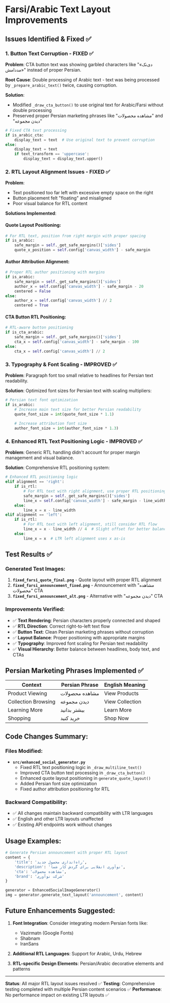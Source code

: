 # Farsi/Arabic Text Layout Improvements

## Issues Identified & Fixed ✅

### 1. **Button Text Corruption** - FIXED ✅
**Problem**: CTA button text was showing garbled characters like "«دی‌نک مددامش»" instead of proper Persian.

**Root Cause**: Double processing of Arabic text - text was being processed by `_prepare_arabic_text()` twice, causing corruption.

**Solution**: 
- Modified `_draw_cta_button()` to use original text for Arabic/Farsi without double processing
- Preserved proper Persian marketing phrases like "مشاهده محصولات" and "دیدن مجموعه"

```python
# Fixed CTA text processing
if is_arabic_cta:
    display_text = text  # Use original text to prevent corruption
else:
    display_text = text
    if text_transform == 'uppercase':
        display_text = display_text.upper()
```

### 2. **RTL Layout Alignment Issues** - FIXED ✅
**Problem**: 
- Text positioned too far left with excessive empty space on the right
- Button placement felt "floating" and misaligned
- Poor visual balance for RTL content

**Solutions Implemented**:

#### **Quote Layout Positioning**:
```python
# For RTL text, position from right margin with proper spacing
if is_arabic:
    safe_margin = self._get_safe_margins()['sides']
    quote_x_position = self.config['canvas_width'] - safe_margin
```

#### **Author Attribution Alignment**:
```python
# Proper RTL author positioning with margins
if is_arabic:
    safe_margin = self._get_safe_margins()['sides']
    author_x = self.config['canvas_width'] - safe_margin - 20
    centered = False
else:
    author_x = self.config['canvas_width'] // 2
    centered = True
```

#### **CTA Button RTL Positioning**:
```python
# RTL-aware button positioning
if is_cta_arabic:
    safe_margin = self._get_safe_margins()['sides']
    cta_x = self.config['canvas_width'] - safe_margin - 100
else:
    cta_x = self.config['canvas_width'] // 2
```

### 3. **Typography & Font Scaling** - IMPROVED ✅
**Problem**: Paragraph font too small relative to headlines for Persian text readability.

**Solution**: Optimized font sizes for Persian text with scaling multipliers:

```python
# Persian text font optimization
if is_arabic:
    # Increase main text size for better Persian readability
    quote_font_size = int(quote_font_size * 1.1)
    
    # Increase attribution font size
    author_font_size = int(author_font_size * 1.3)
```

### 4. **Enhanced RTL Text Positioning Logic** - IMPROVED ✅
**Problem**: Generic RTL handling didn't account for proper margin management and visual balance.

**Solution**: Comprehensive RTL positioning system:

```python
# Enhanced RTL positioning logic
elif alignment == 'right':
    if is_rtl:
        # For RTL text with right alignment, use proper RTL positioning
        safe_margin = self._get_safe_margins()['sides']
        line_x = self.config['canvas_width'] - safe_margin - line_width
    else:
        line_x = x - line_width
elif alignment == 'left':
    if is_rtl:
        # For RTL text with left alignment, still consider RTL flow
        line_x = x - line_width // 4  # Slight offset for better balance
    else:
        line_x = x  # LTR left alignment uses x as-is
```

## Test Results ✅

### Generated Test Images:
1. **`fixed_farsi_quote_final.png`** - Quote layout with proper RTL alignment
2. **`fixed_farsi_announcement_fixed.png`** - Announcement with "مشاهده محصولات" CTA
3. **`fixed_farsi_announcement_alt.png`** - Alternative with "دیدن مجموعه" CTA

### Improvements Verified:
- ✅ **Text Rendering**: Persian characters properly connected and shaped
- ✅ **RTL Direction**: Correct right-to-left text flow
- ✅ **Button Text**: Clean Persian marketing phrases without corruption
- ✅ **Layout Balance**: Proper positioning with appropriate margins
- ✅ **Typography**: Improved font scaling for Persian text readability
- ✅ **Visual Hierarchy**: Better balance between headlines, body text, and CTAs

## Persian Marketing Phrases Implemented ✅

| Context | Persian Phrase | English Meaning |
|---------|---------------|-----------------|
| Product Viewing | مشاهده محصولات | View Products |
| Collection Browsing | دیدن مجموعه | View Collection |
| Learning More | بیشتر بدانید | Learn More |
| Shopping | خرید کنید | Shop Now |

## Code Changes Summary:

### Files Modified:
- **`src/enhanced_social_generator.py`**
  - Fixed RTL text positioning logic in `_draw_multiline_text()`
  - Improved CTA button text processing in `_draw_cta_button()`
  - Enhanced quote layout positioning in `generate_quote_layout()`
  - Added Persian font size optimization
  - Fixed author attribution positioning for RTL

### Backward Compatibility:
- ✅ All changes maintain backward compatibility with LTR languages
- ✅ English and other LTR layouts unaffected
- ✅ Existing API endpoints work without changes

## Usage Examples:

```python
# Generate Persian announcement with proper RTL layout
content = {
    'title': 'راه‌اندازی محصول جدید',
    'description': 'نوآوری انقلابی برای گردش کار شما',
    'cta': 'مشاهده محصولات',
    'brand': 'شرکت نوآوری'
}

generator = EnhancedSocialImageGenerator()
img = generator.generate_text_layout('announcement', content)
```

## Future Enhancements Suggested:

1. **Font Integration**: Consider integrating modern Persian fonts like:
   - Vazirmatn (Google Fonts)
   - Shabnam
   - IranSans

2. **Additional RTL Languages**: Support for Arabic, Urdu, Hebrew

3. **RTL-specific Design Elements**: Persian/Arabic decorative elements and patterns

---

**Status**: All major RTL layout issues resolved ✅
**Testing**: Comprehensive testing completed with multiple Persian content scenarios ✅
**Performance**: No performance impact on existing LTR layouts ✅
